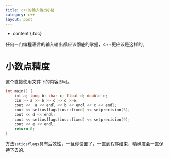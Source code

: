 ```yaml
---
title: c++的输入输出小结
category: c++
layout: post
---
```

* content
{:toc}

任何一门编程语言的输入输出都应该彻底的掌握，c++更应该是这样的。

# 小数点精度
这个直接使用<iomanip>文件下的内容即可。
```c
int main() {
    int a; long b; char c; float d; double e;
    cin >> a >> b >> c >> d >>e;
    cout <<  a << endl << b << endl << c << endl;
    cout << setiosflags(ios::fixed) << setprecision(3);
    cout << d << endl;
    cout << setiosflags(ios::fixed) << setprecision(9);
    cout << e << endl;
    return 0;
}
```
方法`setiosflags`具有后效性，一旦你设置了，一直到程序结束，精确度会一直保持下去的.
